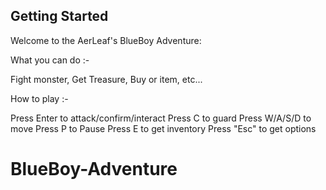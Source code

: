 ## Getting Started

Welcome to the AerLeaf's BlueBoy Adventure:

What you can do :-

Fight monster,
Get Treasure,
Buy or item,
etc...

How to play :-

Press Enter to attack/confirm/interact
Press C to guard
Press W/A/S/D to move
Press P to Pause
Press E to get inventory
Press "Esc" to get options
    
# BlueBoy-Adventure

